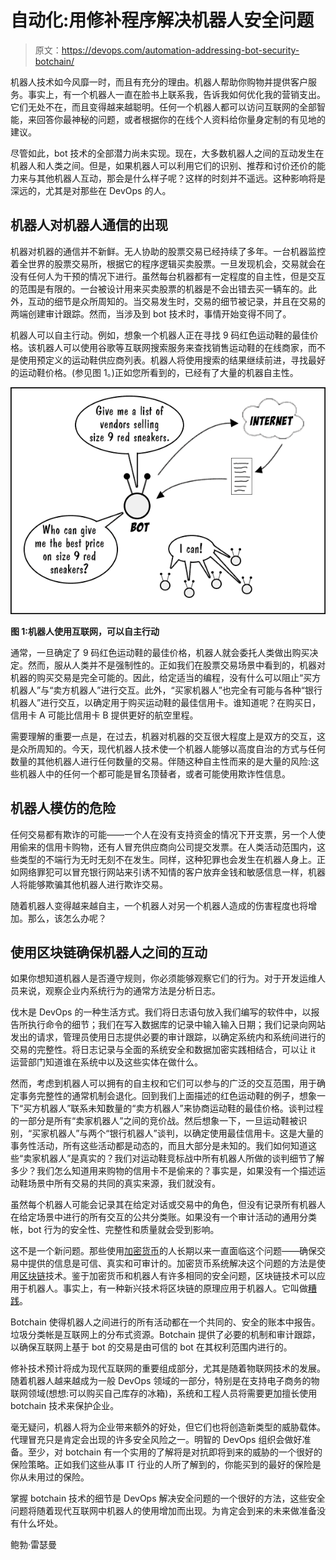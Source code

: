 # 自动化:用修补程序解决机器人安全问题

> 原文：<https://devops.com/automation-addressing-bot-security-botchain/>

机器人技术如今风靡一时，而且有充分的理由。机器人帮助你购物并提供客户服务。事实上，有一个机器人一直在脸书上联系我，告诉我如何优化我的营销支出。它们无处不在，而且变得越来越聪明。任何一个机器人都可以访问互联网的全部智能，来回答你最神秘的问题，或者根据你的在线个人资料给你量身定制的有见地的建议。

尽管如此，bot 技术的全部潜力尚未实现。现在，大多数机器人之间的互动发生在机器人和人类之间。但是，如果机器人可以利用它们的识别、推荐和讨价还价的能力来与其他机器人互动，那会是什么样子呢？这样的时刻并不遥远。这种影响将是深远的，尤其是对那些在 DevOps 的人。

## 机器人对机器人通信的出现

机器对机器的通信并不新鲜。无人协助的股票交易已经持续了多年。一台机器监控着全世界的股票交易所，根据它的程序逻辑买卖股票。一旦发现机会，交易就会在没有任何人为干预的情况下进行。虽然每台机器都有一定程度的自主性，但是交互的范围是有限的。一台被设计用来买卖股票的机器是不会出错去买一辆车的。此外，互动的细节是众所周知的。当交易发生时，交易的细节被记录，并且在交易的两端创建审计跟踪。然而，当涉及到 bot 技术时，事情开始变得不同了。

机器人可以自主行动。例如，想象一个机器人正在寻找 9 码红色运动鞋的最佳价格。该机器人可以使用谷歌等互联网搜索服务来查找销售运动鞋的在线商家，而不是使用预定义的运动鞋供应商列表。机器人将使用搜索的结果继续前进，寻找最好的运动鞋价格。(参见图 1。)正如您所看到的，已经有了大量的机器自主性。

**![](img/99a500aa92428526f2a574ad1f5d2653.png)**

**图 1:机器人使用互联网，可以自主行动**

通常，一旦确定了 9 码红色运动鞋的最佳价格，机器人就会委托人类做出购买决定。然而，服从人类并不是强制性的。正如我们在股票交易场景中看到的，机器对机器的购买交易是完全可能的。因此，给定适当的编程，没有什么可以阻止“买方机器人”与“卖方机器人”进行交互。此外，“买家机器人”也完全有可能与各种“银行机器人”进行交互，以确定用于购买运动鞋的最佳信用卡。谁知道呢？在购买日，信用卡 A 可能比信用卡 B 提供更好的航空里程。

需要理解的重要一点是，在过去，机器对机器的交互很大程度上是双方的交互，这是众所周知的。今天，现代机器人技术使一个机器人能够以高度自治的方式与任何数量的其他机器人进行任何数量的交易。伴随这种自主性而来的是大量的风险:这些机器人中的任何一个都可能是冒名顶替者，或者可能使用欺诈性信息。

## 机器人模仿的危险

任何交易都有欺诈的可能——一个人在没有支持资金的情况下开支票，另一个人使用偷来的信用卡购物，还有人冒充供应商向公司提交发票。在人类活动范围内，这些类型的不端行为无时无刻不在发生。同样，这种犯罪也会发生在机器人身上。正如网络罪犯可以冒充银行网站来引诱不知情的客户放弃金钱和敏感信息一样，机器人将能够欺骗其他机器人进行欺诈交易。

随着机器人变得越来越自主，一个机器人对另一个机器人造成的伤害程度也将增加。那么，该怎么办呢？

## 使用区块链确保机器人之间的互动

如果你想知道机器人是否遵守规则，你必须能够观察它们的行为。对于开发运维人员来说，观察企业内系统行为的通常方法是分析日志。

伐木是 DevOps 的一种生活方式。我们将日志语句放入我们编写的软件中，以报告所执行命令的细节；我们在写入数据库的记录中输入输入日期；我们记录向网站发出的请求，管理员使用日志提供必要的审计跟踪，以确定系统内和系统间进行的交易的完整性。将日志记录与全面的系统安全和数据加密实践相结合，可以让 it 运营部门知道谁在系统中以及这些实体在做什么。

然而，考虑到机器人可以拥有的自主权和它们可以参与的广泛的交互范围，用于确定事务完整性的通常机制会退化。回到我们上面描述的红色运动鞋的例子，想象一下“买方机器人”联系未知数量的“卖方机器人”来协商运动鞋的最佳价格。谈判过程的一部分是所有“卖家机器人”之间的竞价战。然后想象一下，一旦运动鞋被识别，“买家机器人”与两个“银行机器人”谈判，以确定使用最佳信用卡。这是大量的事务性活动，所有这些活动都是动态的，而且大部分是未知的。我们如何知道这些“卖家机器人”是真实的？我们对运动鞋竞标战中所有机器人所做的谈判细节了解多少？我们怎么知道用来购物的信用卡不是偷来的？事实是，如果没有一个描述运动鞋场景中所有交易的共同的真实来源，我们就没有。

虽然每个机器人可能会记录其在给定对话或交易中的角色，但没有记录所有机器人在给定场景中进行的所有交互的公共分类账。如果没有一个审计活动的通用分类帐，bot 行为的安全性、完整性和质量就会受到影响。

这不是一个新问题。那些使用[加密货币](http://www.investopedia.com/terms/c/cryptocurrency.asp)的人长期以来一直面临这个问题——确保交易中提供的信息是可信、真实和可审计的。加密货币系统解决这个问题的方法是使用[区块链](http://www.developer.com/services/blockchain.html)技术。鉴于加密货币和机器人有许多相同的安全问题，区块链技术可以应用于机器人。事实上，有一种新兴技术将区块链的原理应用于机器人。它叫做[糟践](https://www.broadwayworld.com/bwwgeeks/article/Talla-Launches-Botchain-a-Blockchain-Based-Platform-for-Ensuring-Certainty-and-Security-in-AI-Autonomous-Agents-for-Business-20170914)。

Botchain 使得机器人之间进行的所有活动都在一个共同的、安全的账本中报告。垃圾分类帐是互联网上的分布式资源。Botchain 提供了必要的机制和审计跟踪，以确保互联网上基于 bot 的交易是由可信的 bot 在其权利范围内进行的。

修补技术预计将成为现代互联网的重要组成部分，尤其是随着物联网技术的发展。随着机器人越来越成为一般 DevOps 领域的一部分，特别是在支持电子商务的物联网领域(想想:可以购买自己库存的冰箱)，系统和工程人员将需要更加擅长使用 botchain 技术来保护企业。

毫无疑问，机器人将为企业带来额外的好处，但它们也将创造新类型的威胁载体。代理冒充只是肯定会出现的许多安全风险之一。明智的 DevOps 组织会做好准备。至少，对 botchain 有一个实用的了解将是对抗即将到来的威胁的一个很好的保险策略。正如我们这些从事 IT 行业的人所了解到的，你能买到的最好的保险是你从未用过的保险。

掌握 botchain 技术的细节是 DevOps 解决安全问题的一个很好的方法，这些安全问题将随着现代互联网中机器人的使用增加而出现。为肯定会到来的未来做准备没有什么坏处。

鲍勃·雷瑟曼